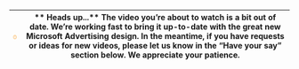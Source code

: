 |![](../../images/Global_Icon_Important.png)|**            **Heads up...****            The video you’re about to watch is a bit out of date. We’re working fast to bring it up-to-date with the great new Microsoft Advertising design. In the meantime, if you have requests or ideas for new videos, please let us know in the “Have your say” section below. We appreciate your patience.|
|---|---|



